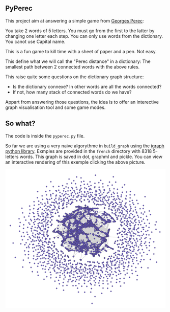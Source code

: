 ## PyPerec

This project aim at answering a simple game from [Georges Perec](https://en.wikipedia.org/wiki/Georges_Perec):

You take 2 words of 5 letters. You must go from the first to the latter by changing one letter each step.
You can only use words from the dictionary. You canot use Capital name.

This is a fun game to kill time with a sheet of paper and a pen. Not easy.


This define what we will call the "Perec distance" in a dictionary: The smallest path between 2 connected words with the above rules.

This raise quite some questions on the dictionary graph structure:

- Is the dictionary connexe? In other words are all the words connected?
- If not, how many stack of connected words do we have?

Appart from answering those questions, the idea is to offer an interective graph visualisation tool and some game modes.

## So what?

The code is inside the `pyperec.py` file.

So far we are using a very naive algorythme in `build_graph` using the [igraph python library](https://igraph.org/python/). Exmples are provided in the `french` directory with 8318 5-letters words. This graph is saved in dot, graphml and pickle. You can view an interactive rendering of this exemple clicking the above picture.

[![grpah_png](https://github.com/cspaier/pyperec/raw/master/french/Pyperec-test-3.png)](https://plotly.com/~cspaier/35/pyperec-test-3/)
